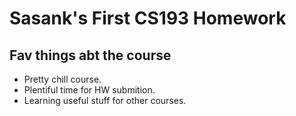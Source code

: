 # Sasank's First CS193 Homework
## Fav things abt the course
- Pretty chill course.
- Plentiful time for HW submition.
- Learning useful stuff for other courses.
